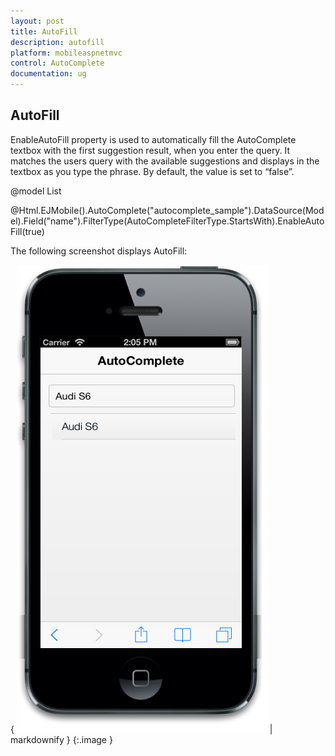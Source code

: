 ```yaml
---
layout: post
title: AutoFill
description: autofill
platform: mobileaspnetmvc
control: AutoComplete 
documentation: ug
---
```


## AutoFill

EnableAutoFill property is used to automatically fill the AutoComplete textbox with the first suggestion result, when you enter the query. It matches the users query with the available suggestions and displays in the textbox as you type the phrase. By default, the value is set to “false”.



@model List<Cars>

@Html.EJMobile().AutoComplete("autocomplete_sample").DataSource(Model).Field("name").FilterType(AutoCompleteFilterType.StartsWith).EnableAutoFill(true)



The following screenshot displays AutoFill:

{ ![](AutoFill_images/AutoFill_img1.png) | markdownify }
{:.image }


